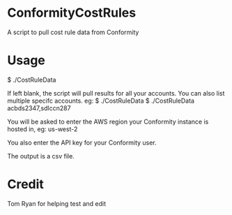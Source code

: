 # ConformityCostRules

A script to pull cost rule data from Conformity

# Usage

$ ./CostRuleData <accountIDArgument>

If left blank, the script will pull results for all your accounts. You can also list multiple specifc accounts.
eg:
$ ./CostRuleData
$ ./CostRuleData acbds2347,sdlccn287
  
You will be asked to enter the AWS region your Conformity instance is hosted in, eg:
us-west-2

You also enter the API key for your Conformity user.

The output is a csv file.

# Credit
Tom Ryan for helping test and edit
